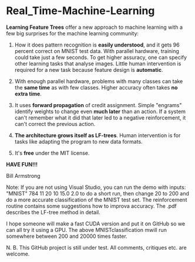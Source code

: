 
# Real_Time-Machine-Learning
**Learning Feature Trees** offer a new approach to machine learning with a few big surprises for the machine learning community:
1. How it does pattern recognition is **easily understood**, and it gets 96 percent correct on MNIST test data. With parallel hardware, training could take just a few seconds. To get higher assuracy, one can specify other learning tasks that analyse images. Little human intervention is required for a new task because feature design is **automatic**.
2. With enough parallel hardware, problems with many classes can take the **same time** as with few classes. Higher accuracy often takes **no extra time**. 

3. It uses **forward propagation** of credit assignment. Simple "engrams" identify weights to change even **much later** than an action. If a system can't remember what it did that later led to a negative reinforcement, it can't correct the previous action.

4. **The architecture grows itself as LF-trees**. Human intervention is for tasks like adapting the program to new data formats. 

5. It's **free** under the MIT license.

**HAVE FUN!!!** 

Bill Armstrong

Note: If you are not using Visual Studio, you can run the demo with inputs: "MNIST" 784 11 20 10 15.0 2.0 to do a short run, then change 20 to 200 and do a more accurate classification of the MNIST test set. The reinforcement routine contains some suggestions how to improva accuracy. The .pdf describes the LF-tree method in detail. 

I hope someone will make a fast CUDA version and put it on GitHub so we can all try it using a GPU. The above MNISTclassification mwill run somewhere between 200 and 20000 times faster.



N. B. This GitHub project is still under test. All comments, critiques etc. are welcome.